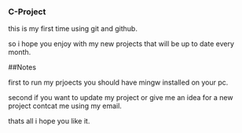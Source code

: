 ### C-Project

this is my first time using git and github.

so i hope you enjoy with my new projects that will be up to date every month.

##Notes

first to run my prjoects you should have mingw installed on your pc.

second if you want to update my project or give me an idea for a new project contcat me using my email.

thats all i hope you like  it.
